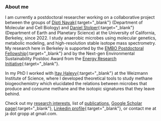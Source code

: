 ### About me
I am currently a postdoctoral researcher working on a collaborative project between the groups of [Dipti Nayak](https://www.dnayaklab.com){:target="_blank"} (Department of Molecular and Cell Biology) and [Daniel Stolper](https://sites.google.com/berkeley.edu/daniel-stolper/){:target="_blank"} (Department of Earth and Planetary Science) at the University of California, Berkeley, since 2022. I study anaerobic microbes using molecular genetics, metabolic modeling, and high-resolution stable isotope mass spectrometry.
My research here in Berkeley is supported by the [EMBO Postdoctoral Fellowship](https://www.embo.org/funding/fellowships-grants-and-career-support/postdoctoral-fellowships/){:target="_blank"} and by the Next-gen Environmental Sustainability Postdoc Award from the [Energy Research Initiative](https://www.weizmann.ac.il/sustainability/){:target="_blank"}.

In my PhD I worked with [Itay Halevy](https://www.weizmann.ac.il/eserpages/Halevy/){:target="_blank"} at the Weizmann Institute of Science, where I developed theoretical tools to study methane biogeochemistry which elucidated the relations between microbes that produce and consume methane and the isotopic signatures that they leave behind.

Check out my [research interests](research.md), list of [publications](publications.md), [Google Scholar page](https://scholar.google.com/citations?user=y664qEAAAAAJ&hl=iw&oi=ao){:target="_blank"}, [Linkedin profile](https://www.linkedin.com/in/jonathan-gropp-948a9791/){:target="_blank"}, or contact me at ja dot gropp at gmail.com.

